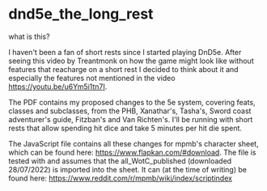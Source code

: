 # dnd5e_the_long_rest

what is this?

I haven't been a fan of short rests since I started playing DnD5e. After seeing this video by Treantmonk on how the game might look like without features that reacharge on a short rest I decided to think about it and especially the features not mentioned in the video https://youtu.be/u6Ym5i1tn7I.

The PDF contains my proposed changes to the 5e system, covering feats, classes and subclasses, from the PHB, Xanathar's, Tasha's, Sword coast adventurer's guide, Fitzban's and Van Richten's.
I'll be running with short rests that allow spending hit dice and take 5 minutes per hit die spent.

The JavaScript file contains all these changes for mpmb's character sheet, which can be found here: https://www.flapkan.com/#download.
The file is tested with and assumes that the all_WotC_published (downloaded 28/07/2022) is imported into the sheet. It can (at the time of writing) be found here: https://www.reddit.com/r/mpmb/wiki/index/scriptindex
